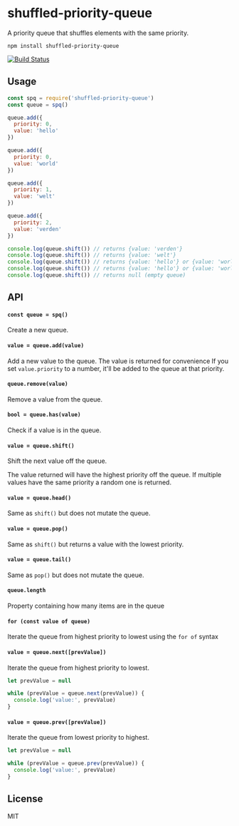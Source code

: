 # shuffled-priority-queue

A priority queue that shuffles elements with the same priority.

```
npm install shuffled-priority-queue
```

[![Build Status](https://travis-ci.org/mafintosh/shuffled-priority-queue.svg?branch=master)](https://travis-ci.org/mafintosh/shuffled-priority-queue)

## Usage

``` js
const spq = require('shuffled-priority-queue')
const queue = spq()

queue.add({
  priority: 0,
  value: 'hello'
})

queue.add({
  priority: 0,
  value: 'world'
})

queue.add({
  priority: 1,
  value: 'welt'
})

queue.add({
  priority: 2,
  value: 'verden'
})

console.log(queue.shift()) // returns {value: 'verden'}
console.log(queue.shift()) // returns {value: 'welt'}
console.log(queue.shift()) // returns {value: 'hello'} or {value: 'world'}
console.log(queue.shift()) // returns {value: 'hello'} or {value: 'world'}
console.log(queue.shift()) // returns null (empty queue)
```

## API

#### `const queue = spq()`

Create a new queue.

#### `value = queue.add(value)`

Add a new value to the queue. The value is returned for convenience
If you set `value.priority` to a number, it'll be added to the queue at that priority.

#### `queue.remove(value)`

Remove a value from the queue.

#### `bool = queue.has(value)`

Check if a value is in the queue.

#### `value = queue.shift()`

Shift the next value off the queue.

The value returned will have the highest priority off the queue.
If multiple values have the same priority a random one is returned.

#### `value = queue.head()`

Same as `shift()` but does not mutate the queue.

#### `value = queue.pop()`

Same as `shift()` but returns a value with the lowest priority.

#### `value = queue.tail()`

Same as `pop()` but does not mutate the queue.

#### `queue.length`

Property containing how many items are in the queue

#### `for (const value of queue)`

Iterate the queue from highest priority to lowest using the `for of` syntax

#### `value = queue.next([prevValue])`

Iterate the queue from highest priority to lowest.

``` js
let prevValue = null

while (prevValue = queue.next(prevValue)) {
  console.log('value:', prevValue)
}
```

#### `value = queue.prev([prevValue])`

Iterate the queue from lowest priority to highest.

``` js
let prevValue = null

while (prevValue = queue.prev(prevValue)) {
  console.log('value:', prevValue)
}
```

## License

MIT

